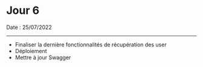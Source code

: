 # Jour 6

Date : 25/07/2022

___

- Finaliser la dernière fonctionnalités de récupération des user
- Déploiement 
- Mettre à jour Swagger
